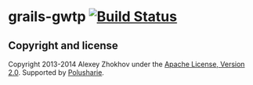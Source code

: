 grails-gwtp [![Build Status](https://travis-ci.org/donbeave/grails-gwtp.svg?branch=master)](https://travis-ci.org/donbeave/grails-gwtp)
===========

Copyright and license
---------------------

Copyright 2013-2014 Alexey Zhokhov under the [Apache License, Version 2.0](LICENSE). Supported by [Polusharie][polusharie].

[polusharie]: http://www.polusharie.com
